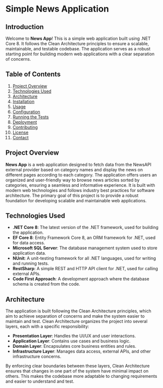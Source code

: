 # Simple News Application
## Introduction

Welcome to **News App**! This is a simple web application built using .NET Core 8. It follows the Clean Architecture principles to ensure a scalable, maintainable, and testable codebase. The application serves as a robust starting point for building modern web applications with a clear separation of concerns.

## Table of Contents

1. [Project Overview](#project-overview)
2. [Technologies Used](#technologies-used)
3. [Architecture](#architecture)
4. [Installation](#installation)
5. [Usage](#usage)
6. [Configuration](#configuration)
7. [Running the Tests](#running-the-tests)
8. [Deployment](#deployment)
9. [Contributing](#contributing)
10. [License](#license)
11. [Contact](#contact)

## Project Overview

**News App** is a web application designed to fetch data from the NewsAPI external provider based on category names and display the news on different pages according to each category. The application offers users an organized and user-friendly way to browse news articles sorted by categories, ensuring a seamless and informative experience. It is built with modern web technologies and follows industry best practices for software architecture. The primary goal of this project is to provide a robust foundation for developing scalable and maintainable web applications.

## Technologies Used

- **.NET Core 8**: The latest version of the .NET framework, used for building the application.
- **EF Core 8**: Entity Framework Core 8, an ORM framework for .NET, used for data access.
- **Microsoft SQL Server**: The database management system used to store application data.
- **NUnit**: A unit-testing framework for all .NET languages, used for writing and running tests.
- **RestSharp**: A simple REST and HTTP API client for .NET, used for calling external APIs.
- **Code First Approach**: A development approach where the database schema is created from the code.

## Architecture

The application is built following the Clean Architecture principles, which aim to achieve separation of concerns and make the system easier to maintain and test. Clean Architecture organizes the project into several layers, each with a specific responsibility:

- **Presentation Layer**: Handles the UI/UX and user interactions.
- **Application Layer**: Contains use cases and business logic.
- **Domain Layer**: Encapsulates core business entities and rules.
- **Infrastructure Layer**: Manages data access, external APIs, and other infrastructure concerns.

By enforcing clear boundaries between these layers, Clean Architecture ensures that changes in one part of the system have minimal impact on others. This makes the codebase more adaptable to changing requirements and easier to understand and test.
